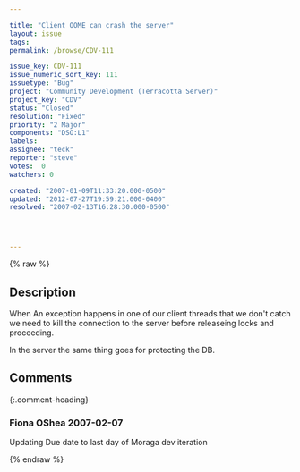 ```yaml
---

title: "Client OOME can crash the server"
layout: issue
tags: 
permalink: /browse/CDV-111

issue_key: CDV-111
issue_numeric_sort_key: 111
issuetype: "Bug"
project: "Community Development (Terracotta Server)"
project_key: "CDV"
status: "Closed"
resolution: "Fixed"
priority: "2 Major"
components: "DSO:L1"
labels: 
assignee: "teck"
reporter: "steve"
votes:  0
watchers: 0

created: "2007-01-09T11:33:20.000-0500"
updated: "2012-07-27T19:59:21.000-0400"
resolved: "2007-02-13T16:28:30.000-0500"




---
```


{% raw %}

## Description

<div markdown="1" class="description">

When An exception happens in one of our client threads that we don't catch we need to kill the connection to the server before releaseing locks and proceeding.

In the server the same thing goes for protecting the DB.

</div>

## Comments


{:.comment-heading}
### **Fiona OShea** <span class="date">2007-02-07</span>

<div markdown="1" class="comment">

Updating Due date to last day of Moraga dev iteration

</div>



{% endraw %}
